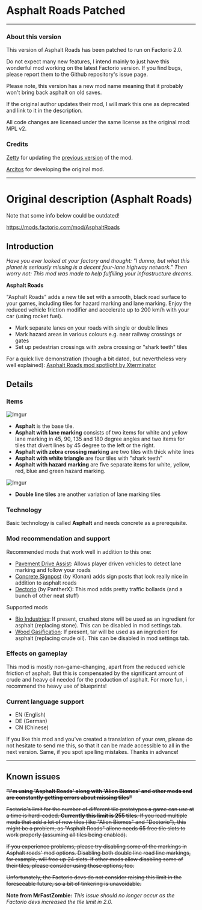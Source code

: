 # Asphalt Roads Patched

---

### About this version

This version of Asphalt Roads has been patched to run on Factorio 2.0. 

Do not expect many new features, I intend mainly to just have this wonderful mod working on the latest Factorio version. If you find bugs, please report them to the Github repository's issue page. 

Please note, this version has a new mod name meaning that it probably won't bring back asphalt on old saves.

If the original author updates their mod, I will mark this one as deprecated and link to it in the description.

All code changes are licensed under the same license as the original mod: MPL v2.

### Credits

[Zetty](https://mods.factorio.com/user/Zetty "Zetty's profile") for updating the [previous version](https://mods.factorio.com/mod/AsphaltPaving "Zetty's version of the mod") of the mod.

[Arcitos](https://mods.factorio.com/user/Arcitos "Arcitos' profile") for developing the original mod.

---



# Original description (Asphalt Roads)

Note that some info below could be outdated!

https://mods.factorio.com/mod/AsphaltRoads

## Introduction

*Have you ever looked at your factory and thought: "I dunno, but what this planet is seriously missing is a decent four-lane highway network."
Then worry not: This mod was made to help fulfilling your infrastructure dreams.*

**Asphalt Roads**

"Asphalt Roads" adds a new tile set with a smooth, black road surface to your games, including tiles for hazard marking and lane marking. Enjoy the reduced vehicle friction modifier and accelerate up to 200 km/h with your car (using rocket fuel).

- Mark separate lanes on your roads with single or double lines
- Mark hazard areas in various colours e.g. near railway crossings or gates
- Set up pedestrian crossings with zebra crossing or "shark teeth" tiles

For a quick live demonstration (though a bit dated, but nevertheless very well explained): [Asphalt Roads mod spotlight by Xterminator](https://www.youtube.com/watch?v=s5w6K9xEaRo)

## Details

### Items

![Imgur](http://i.imgur.com/WYTCwKI.png)

- **Asphalt** is the base tile.
- **Asphalt with lane marking** consists of two items for white and yellow lane marking in 45, 90, 135 and 180 degree angles and two items for tiles that divert lines by 45 degree to the left or the right.
- **Asphalt with zebra crossing marking** are two tiles with thick white lines
- **Asphalt with white triangle** are four tiles with "shark teeth"
- **Asphalt with hazard marking** are five separate items for white, yellow, red, blue and green hazard marking.

![Imgur](http://i.imgur.com/36NTyPO.png)

- **Double line tiles** are another variation of lane marking tiles

### Technology

Basic technology is called **Asphalt** and needs concrete as a prerequisite.

### Mod recommendation and support

Recommended mods that work well in addition to this one:

- [Pavement Drive Assist](https://mods.factorio.com/mods/Arcitos/PavementDriveAssist): Allows player driven vehicles to detect lane marking and follow your roads
- [Concrete Signpost](https://mods.factorio.com/mods/Klonan/Concrete_Lamppost) (by Klonan) adds sign posts that look really nice in addition to asphalt roads
- [Dectorio](https://mods.factorio.com/mods/PantherX/Dectorio) (by PantherX): This mod adds pretty traffic bollards (and a bunch of other neat stuff)

Supported mods

- [Bio Industries](https://mods.factorio.com/mods/TheSAguy/Bio_Industries): If present, crushed stone will be used as an ingredient for asphalt (replacing stone). This can be disabled in mod settings tab.
- [Wood Gasification](https://mods.factorio.com/mod/Wood_Gasification): If present, tar will be used as an ingredient for asphalt (replacing crude oil). This can be disabled in mod settings tab.

### Effects on gameplay

This mod is mostly non-game-changing, apart from the reduced vehicle friction of asphalt. But this is compensated by the significant amount of crude and heavy oil needed for the production of asphalt. For more fun, i recommend the heavy use of blueprints!

### Current language support

- EN (English)
- DE (German)
- CN (Chinese)

If you like this mod and you've created a translation of your own, please do not hesitate to send me this, so that it can be made accessible to all in the next version. Same, if you spot spelling mistakes. Thanks in advance!

---

## Known issues

**~~"I'm using 'Asphalt Roads' along with 'Alien Biomes' and other mods and are constantly getting errors about missing tiles"~~**

~~Factorio's limit for the number of different tile prototypes a game can use at a time is hard-coded. **Currently this limit is 255 tiles**. If you load multiple mods that add a lot of new tiles (like "Alien Biomes" and "Dectorio"), this might be a problem, as "Asphalt Roads" allone needs 65 free tile slots to work properly (assuming all tiles being enabled).~~

~~If you experience problems, please try disabling some of the markings in Asphalt roads' mod options. Disabling both double line road line markings, for example, will free up 24 slots. If other mods allow disabling some of their tiles, please consider using those options, too.~~

~~Unfortunately, the Factorio devs do not consider raising this limit in the foreseeable future, so a bit of tinkering is unavoidable.~~

**Note from MrFastZombie:** *This issue should no longer occur as the Factorio devs increased the tile limit in 2.0.*
